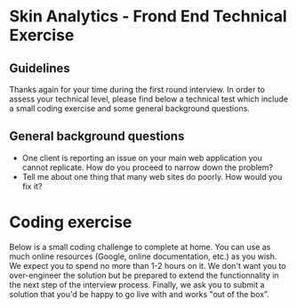 # Skin Analytics - Frond End Technical Exercise

## Guidelines

Thanks again for your time during the first round interview. In order to assess your technical level, please find below a technical test which include a small coding exercise and some general background questions. 

## General background questions

- One client is reporting an issue on your main web application you cannot replicate. How do you proceed to narrow down the problem?
- Tell me about one thing that many web sites do poorly. How would you fix it?

# Coding exercise

Below is a small coding challenge to complete at home. You can use as much online resources (Google, online documentation, etc.) as you wish. We expect you to spend no more than 1-2 hours on it. We don't want you to over-engineer the solution but be prepared to extend the functionnality in the next step of the interview process. Finally, we ask you to submit a solution that you'd be happy to go live with and works "out of the box”.
